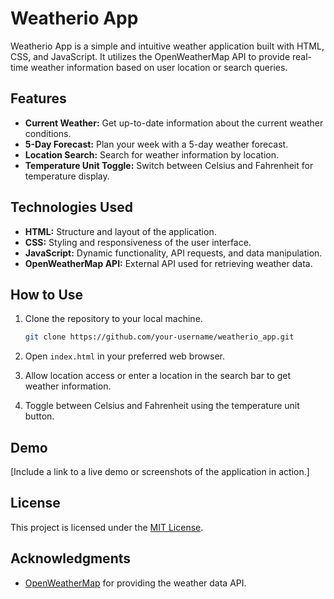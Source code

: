 # Weatherio App

Weatherio App is a simple and intuitive weather application built with HTML, CSS, and JavaScript. It utilizes the OpenWeatherMap API to provide real-time weather information based on user location or search queries.

## Features

- **Current Weather:** Get up-to-date information about the current weather conditions.
- **5-Day Forecast:** Plan your week with a 5-day weather forecast.
- **Location Search:** Search for weather information by location.
- **Temperature Unit Toggle:** Switch between Celsius and Fahrenheit for temperature display.

## Technologies Used

- **HTML:** Structure and layout of the application.
- **CSS:** Styling and responsiveness of the user interface.
- **JavaScript:** Dynamic functionality, API requests, and data manipulation.
- **OpenWeatherMap API:** External API used for retrieving weather data.

## How to Use

1. Clone the repository to your local machine.
    ```bash
    git clone https://github.com/your-username/weatherio_app.git
    ```

2. Open `index.html` in your preferred web browser.

3. Allow location access or enter a location in the search bar to get weather information.

4. Toggle between Celsius and Fahrenheit using the temperature unit button.

## Demo

[Include a link to a live demo or screenshots of the application in action.]

## License

This project is licensed under the [MIT License](LICENSE).

## Acknowledgments

- [OpenWeatherMap](https://openweathermap.org/) for providing the weather data API.

